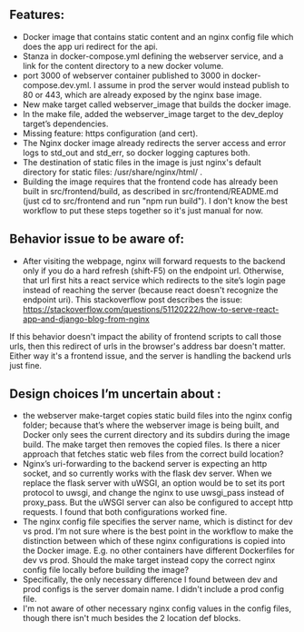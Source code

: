 
## Features:
* Docker image that contains static content and an nginx config file which does the app uri redirect for the api.
* Stanza in docker-compose.yml defining the webserver service, and a link for the content directory to a new docker volume.
* port 3000 of webserver container published to 3000 in docker-compose.dev.yml. I assume in prod the server would instead publish to 80 or 443, which are already exposed by the nginx  base image.
* New make target called webserver_image that builds the docker image.
* In the make file, added the webserver_image target to the dev_deploy target’s dependencies.
* Missing feature: https configuration (and cert).
* The Nginx docker image already redirects the server access and error logs to std_out and std_err, so docker logging captures both. 
* The destination of static files in the image is just nginx's default directory for static files: /usr/share/nginx/html/ . 
* Building the image requires that the frontend code has already been built in src/frontend/build, as described in src/frontend/README.md (just cd to src/frontend and run "npm run build"). I don't know the best workflow to put these steps together so it's just manual for now.

## Behavior issue to be aware of:
* After visiting the webpage, nginx will forward requests to the backend only if you do a hard refresh (shift-F5) on the endpoint url. Otherwise, that url first hits a react service which redirects to the site’s login page instead of reaching the server (because react doesn't recognize the endpoint uri). This stackoverflow post describes the issue:
https://stackoverflow.com/questions/51120222/how-to-serve-react-app-and-django-blog-from-nginx

If this behavior doesn't impact the ability of frontend scripts to call those urls, then this redirect of urls in the browser's address bar doesn't matter. Either way it's a frontend issue, and the server is handling the backend urls just fine. 


## Design choices I’m uncertain about :
* the webserver make-target copies static build files into the nginx config folder; because that’s where the webserver image is being built, and Docker only sees the current directory and its subdirs during the image build. The make target then removes the copied files. Is there a nicer approach that fetches static web files from the correct build location?
* Nginx’s uri-forwarding to the backend server is expecting an http socket, and so currently works with the flask dev server. When we replace the flask server with uWSGI, an option would be to set its port protocol to uwsgi, and change the nginx to use uwsgi_pass instead of proxy_pass. But the uWSGI server can also be configured to accept http requests. I found that both configurations worked fine. 
* The nginx config file specifies the server name, which is distinct for dev vs prod. I’m not sure where is the best point in the workflow to make the distinction between which of these nginx configurations is copied into the Docker image. E.g. no other containers have different Dockerfiles for dev vs prod. Should the make target instead copy the correct nginx config file locally before building the image?
* Specifically, the only necessary difference I found between dev and prod configs is the server domain name. I didn't include a prod config file. 
* I'm not aware of other necessary nginx config values in the config files, though there isn't much besides the 2 location def blocks. 




